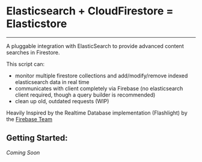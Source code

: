 # Elasticsearch + CloudFirestore = Elasticstore
-----------------

A pluggable integration with ElasticSearch to provide advanced content searches in Firestore.

This script can:

- monitor multiple firestore collections and add/modify/remove indexed elasticsearch data in real time
- communicates with client completely via Firebase (no elasticsearch client required, though a query builder is recommended)
- clean up old, outdated requests (WIP)

Heavily Inspired by the Realtime Database implementation (Flashlight) by the [Firebase Team](https://github.com/firebase/flashlight)


## Getting Started:

*Coming Soon*
